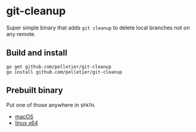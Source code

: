 # git-cleanup

Super simple binary that adds `git cleanup` to delete local branches not on any remote.

## Build and install

```
go get github.com/pelletier/git-cleanup
go install github.com/pelletier/git-cleanup
```

## Prebuilt binary

Put one of those anywhere in `$PATH`.

* [macOS](https://github.com/pelletier/git-cleanup/releases/download/0.1/macOS)
* [linux x64](https://github.com/pelletier/git-cleanup/releases/download/0.1/linux-x64)
